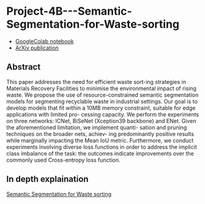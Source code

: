 # Project-4B---Semantic-Segmentation-for-Waste-sorting

- [GoogleColab notebook](https://colab.research.google.com/drive/1UJa8JJCLOn21_YG3Vs__7n8fq1W_mJ5a?pli=1#scrollTo=kVvt-7FqBnoQ)
- [ArXiv publication](https://arxiv.org/abs/2310.19407)

## Abstract
This paper addresses the need for efficient waste sort-ing strategies in Materials Recovery Facilities to minimise the environmental impact of rising waste. We propose the use of resource-constrained semantic segmentation models for segmenting recyclable waste in industrial settings. Our goal is to develop models that fit within a 10MB memory constraint, suitable for edge applications with limited pro- cessing capacity. We perform the experiments on three networks: ICNet, BiSeNet (Xception39 backbone) and ENet. Given the aforementioned limitation, we implement quanti- sation and pruning techniques on the broader nets, achiev- ing predominantly positive results while marginally impacting the Mean IoU metric. Furthermore, we conduct experiments involving diverse loss functions in order to address the implicit class imbalance of the task: the outcomes indicate improvements over the commonly used Cross-entropy loss function.

## In depth explaination
[Semantic Segmentation for Waste sorting](https://andry2327.notion.site/Semantic-Segmentation-for-Waste-sorting-1217c57b579c468fb31813f631f18c99)
